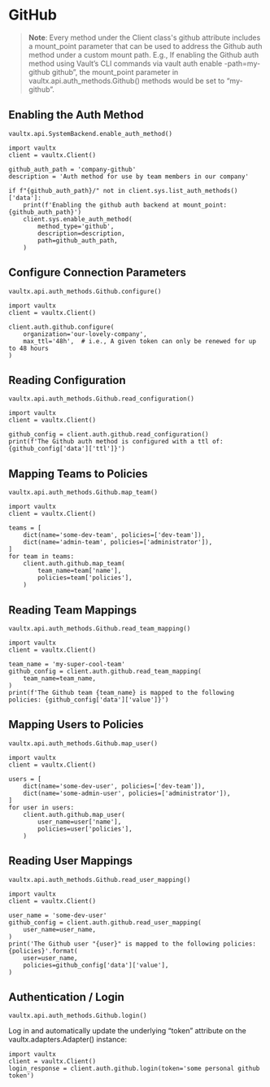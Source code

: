 # GitHub

>**Note**: Every method under the Client class's github attribute includes a mount_point parameter that can be used to address the Github auth method under a custom mount path. E.g., If enabling the Github auth method using Vault’s CLI commands via vault auth enable -path=my-github github”, the mount_point parameter in vaultx.api.auth_methods.Github() methods would be set to “my-github”.

## Enabling the Auth Method

`vaultx.api.SystemBackend.enable_auth_method()`

```python3
import vaultx
client = vaultx.Client()

github_auth_path = 'company-github'
description = 'Auth method for use by team members in our company'

if f"{github_auth_path}/" not in client.sys.list_auth_methods()['data']:
    print(f'Enabling the github auth backend at mount_point: {github_auth_path}')
    client.sys.enable_auth_method(
        method_type='github',
        description=description,
        path=github_auth_path,
    )
```

## Configure Connection Parameters

`vaultx.api.auth_methods.Github.configure()`

```python3
import vaultx
client = vaultx.Client()

client.auth.github.configure(
    organization='our-lovely-company',
    max_ttl='48h',  # i.e., A given token can only be renewed for up to 48 hours
)
```

## Reading Configuration

`vaultx.api.auth_methods.Github.read_configuration()`

```python3
import vaultx
client = vaultx.Client()

github_config = client.auth.github.read_configuration()
print(f'The Github auth method is configured with a ttl of: {github_config['data']['ttl']}')
```

## Mapping Teams to Policies

`vaultx.api.auth_methods.Github.map_team()`

```python3
import vaultx
client = vaultx.Client()

teams = [
    dict(name='some-dev-team', policies=['dev-team']),
    dict(name='admin-team', policies=['administrator']),
]
for team in teams:
    client.auth.github.map_team(
        team_name=team['name'],
        policies=team['policies'],
    )
```

## Reading Team Mappings

`vaultx.api.auth_methods.Github.read_team_mapping()`

```python3
import vaultx
client = vaultx.Client()

team_name = 'my-super-cool-team'
github_config = client.auth.github.read_team_mapping(
    team_name=team_name,
)
print(f'The Github team {team_name} is mapped to the following policies: {github_config['data']['value']}')
```

## Mapping Users to Policies

`vaultx.api.auth_methods.Github.map_user()`

```python3
import vaultx
client = vaultx.Client()

users = [
    dict(name='some-dev-user', policies=['dev-team']),
    dict(name='some-admin-user', policies=['administrator']),
]
for user in users:
    client.auth.github.map_user(
        user_name=user['name'],
        policies=user['policies'],
    )
```

## Reading User Mappings

`vaultx.api.auth_methods.Github.read_user_mapping()`

```python3
import vaultx
client = vaultx.Client()

user_name = 'some-dev-user'
github_config = client.auth.github.read_user_mapping(
    user_name=user_name,
)
print('The Github user "{user}" is mapped to the following policies: {policies}'.format(
    user=user_name,
    policies=github_config['data']['value'],
)
```

## Authentication / Login

`vaultx.api.auth_methods.Github.login()`

Log in and automatically update the underlying “token” attribute on the vaultx.adapters.Adapter() instance:

```python3
import vaultx
client = vaultx.Client()
login_response = client.auth.github.login(token='some personal github token')
```
